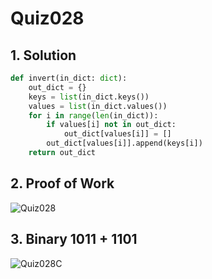 # Quiz028

## 1. Solution
```.py
def invert(in_dict: dict):
    out_dict = {}
    keys = list(in_dict.keys())
    values = list(in_dict.values())
    for i in range(len(in_dict)):
        if values[i] not in out_dict:
            out_dict[values[i]] = []
        out_dict[values[i]].append(keys[i])
    return out_dict
```
## 2. Proof of Work
![Quiz028](https://github.com/AntGra25/unit2-CS24/assets/142757981/96dbea00-bc7e-40d1-8faa-014e19a7414e)


## 3. Binary 1011 + 1101
![Quiz028C](https://github.com/AntGra25/unit2-CS24/assets/142757981/3ffa7939-daac-4975-84d3-e02005e0dbe9)

